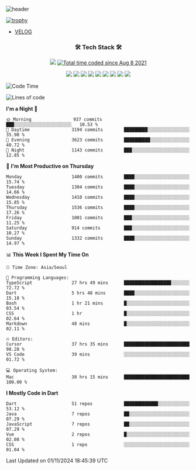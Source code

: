 <!--
**Ohgyuchan/Ohgyuchan** is a ✨ _special_ ✨ repository because its `README.md` (this file) appears on your GitHub profile.

Here are some ideas to get you started:

- 🔭 I’m currently working on ...
- 🌱 I’m currently learning ...
- 👯 I’m looking to collaborate on ...
- 🤔 I’m looking for help with ...
- 💬 Ask me about ...
- 📫 How to reach me: ...
- 😄 Pronouns: ...
- ⚡ Fun fact: ...
-->
![header](https://capsule-render.vercel.app/api?type=soft&color=auto&height=150&section=header&text=Ohgyuchan&fontSize=80&animation=twinkling)

[![trophy](https://github-profile-trophy.vercel.app/?username=Ohgyuchan&column=-1)](https://github.com/ryo-ma/github-profile-trophy)

<!-- ### Hi there 👋 -->
  * [VELOG](https://velog.io/@terman)



<h3 align="center"><b>🛠 Tech Stack 🛠</b></h3>

<p align="center">
<a href="https://hits.seeyoufarm.com"><img src="https://hits.seeyoufarm.com/api/count/incr/badge.svg?url=https%3A%2F%2Fgithub.com%2FOhgyuchan&count_bg=%2379C83D&title_bg=%23555555&icon=&icon_color=%23E7E7E7&title=visitors+%F0%9F%99%8C&edge_flat=false"/></a> <a href="https://wakatime.com/@9d35e6a9-2400-4e9b-b741-9597e6de1373"><img src="https://wakatime.com/badge/user/9d35e6a9-2400-4e9b-b741-9597e6de1373.svg" alt="Total time coded since Aug 8 2021" /></a></p>


<p align="center">
<img src="https://img.shields.io/badge/HTML5-E34F26?style=flat-square&logo=HTML5&logoColor=white"/></a>
<img src="https://img.shields.io/badge/CSS3-1572B6?style=flat-square&logo=CSS3&logoColor=white"/></a>
<img src="https://img.shields.io/badge/JavaScript-F7DF1E?style=flat-square&logo=JavaScript&logoColor=white"/></a>
<!-- <img src="https://img.shields.io/badge/Node.js-339933?style=flat-square&logo=Node.js&logoColor=white"/></a> &nbsp -->
<img src="https://img.shields.io/badge/Android-3DDC84?style=flat-square&logo=Android&logoColor=white"/></a> 
<img src="https://img.shields.io/badge/Flutter-02569B?style=flat-square&logo=Flutter&logoColor=white"></a> 
<img src="https://img.shields.io/badge/Dart-0175C2?style=flat-square&logo=Dart&logoColor=white"></a> 
<!-- <img src="https://img.shields.io/badge/R-0175C2?style=flat-square&logo=R&logoColor=white"></a> &nbsp -->
<!-- <img src="https://img.shields.io/badge/MongoDB-47A248?style=flat-square&logo=MongoDB&logoColor=white"/></a> &nbsp -->
<!-- <img src="https://img.shields.io/badge/MySQL-4479A1?style=flat-square&logo=MySQL&logoColor=white"/></a> &nbsp -->
<img src="https://img.shields.io/badge/c++-00599C?style=flat-square&logo=c%2B%2B&logoColor=white"/></a> 
<img src="https://img.shields.io/badge/python-0175C2?style=flat-square&logo=python&logoColor=white"></a> 
<img src="https://img.shields.io/badge/github-181717?style=flat-square&logo=github&logoColor=white"></a> 
<!-- <img src="https://img.shields.io/badge/unity-FCC624?style=flat-square&logo=unity&logoColor=black"></a>  -->
<!-- <img src="https://img.shields.io/badge/Amazon AWS-232F3E?style=flat-square&logo=Amazon%20AWS&logoColor=white"/></a> &nbsp -->
</p></b>

<!-- <h3 align="center"><b>⚡️ Stats ⚡️</b></h3> -->

<!-- ![Terman's GitHub stats](https://github-readme-stats.vercel.app/api?username=Ohgyuchan&count_private=true&show_icons=true&theme=buefy) -->
  
<!--START_SECTION:waka-->
![Code Time](http://img.shields.io/badge/Code%20Time-2%2C290%20hrs%2012%20mins-blue)

![Lines of code](https://img.shields.io/badge/From%20Hello%20World%20I%27ve%20Written-30.4%20million%20lines%20of%20code-blue)

**I'm a Night 🦉** 

```text
🌞 Morning                937 commits         ███░░░░░░░░░░░░░░░░░░░░░░   10.53 % 
🌆 Daytime                3194 commits        █████████░░░░░░░░░░░░░░░░   35.90 % 
🌃 Evening                3623 commits        ██████████░░░░░░░░░░░░░░░   40.72 % 
🌙 Night                  1143 commits        ███░░░░░░░░░░░░░░░░░░░░░░   12.85 % 
```
📅 **I'm Most Productive on Thursday** 

```text
Monday                   1400 commits        ████░░░░░░░░░░░░░░░░░░░░░   15.74 % 
Tuesday                  1304 commits        ████░░░░░░░░░░░░░░░░░░░░░   14.66 % 
Wednesday                1410 commits        ████░░░░░░░░░░░░░░░░░░░░░   15.85 % 
Thursday                 1536 commits        ████░░░░░░░░░░░░░░░░░░░░░   17.26 % 
Friday                   1001 commits        ███░░░░░░░░░░░░░░░░░░░░░░   11.25 % 
Saturday                 914 commits         ███░░░░░░░░░░░░░░░░░░░░░░   10.27 % 
Sunday                   1332 commits        ████░░░░░░░░░░░░░░░░░░░░░   14.97 % 
```


📊 **This Week I Spent My Time On** 

```text
🕑︎ Time Zone: Asia/Seoul

💬 Programming Languages: 
TypeScript               27 hrs 49 mins      ██████████████████░░░░░░░   72.72 % 
Dart                     5 hrs 48 mins       ████░░░░░░░░░░░░░░░░░░░░░   15.18 % 
Bash                     1 hr 21 mins        █░░░░░░░░░░░░░░░░░░░░░░░░   03.54 % 
CSS                      1 hr                █░░░░░░░░░░░░░░░░░░░░░░░░   02.64 % 
Markdown                 48 mins             █░░░░░░░░░░░░░░░░░░░░░░░░   02.11 % 

🔥 Editors: 
Cursor                   37 hrs 35 mins      █████████████████████████   98.28 % 
VS Code                  39 mins             ░░░░░░░░░░░░░░░░░░░░░░░░░   01.72 % 

💻 Operating System: 
Mac                      38 hrs 15 mins      █████████████████████████   100.00 % 
```

**I Mostly Code in Dart** 

```text
Dart                     51 repos            █████████████░░░░░░░░░░░░   53.12 % 
Java                     7 repos             ██░░░░░░░░░░░░░░░░░░░░░░░   07.29 % 
JavaScript               7 repos             ██░░░░░░░░░░░░░░░░░░░░░░░   07.29 % 
Vue                      2 repos             █░░░░░░░░░░░░░░░░░░░░░░░░   02.08 % 
CSS                      1 repo              ░░░░░░░░░░░░░░░░░░░░░░░░░   01.04 % 
```




 Last Updated on 01/11/2024 18:45:39 UTC
<!--END_SECTION:waka-->
